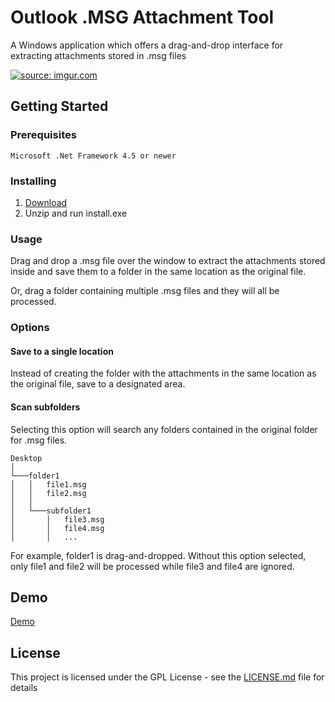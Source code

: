 # Outlook .MSG Attachment Tool

A Windows application which offers a drag-and-drop interface for extracting attachments stored in .msg files

<a href="https://imgur.com/AfzFZUz"><img src="https://i.imgur.com/AfzFZUz.gif" title="source: imgur.com" /></a>

## Getting Started

### Prerequisites

```
Microsoft .Net Framework 4.5 or newer
```

### Installing

1) <a href="https://github.com/ethanfann/Outlook-MSG-Attachment-Tool/releases/download/v1/OutlookMSGAttachmentTool.zip">Download</a>
2) Unzip and run install.exe 

### Usage

Drag and drop a .msg file over the window to extract the attachments stored inside and save them to a folder in the same location as the original file.

Or, drag a folder containing multiple .msg files and they will all be processed.

### Options

#### Save to a single location
Instead of creating the folder with the attachments in the same location as the original file, save to a designated area.

#### Scan subfolders
Selecting this option will search any folders contained in the original folder for .msg files.

```
Desktop  
│
└───folder1
│   │   file1.msg
│   │   file2.msg
│   │
│   └───subfolder1
│       │   file3.msg
│       │   file4.msg
│       │   ...

```
For example, folder1 is drag-and-dropped. Without this option selected, only file1 and file2 will be processed while file3 and file4 are ignored.

## Demo

<a href="https://youtu.be/wixZePLY4nc">Demo</a>


## License

This project is licensed under the GPL License - see the [LICENSE.md](LICENSE.md) file for details


